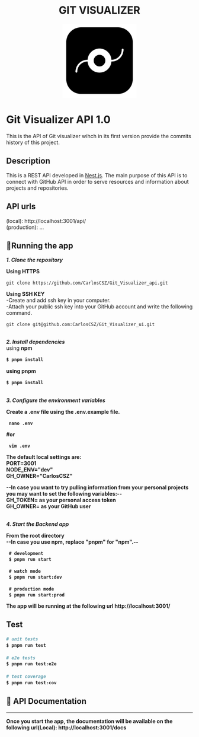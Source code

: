   <h1 align="center">GIT VISUALIZER</h1>
<p align="center">
  <img src="git.png" width="200" alt="Git Visualizer Logo Logo" />
</p>

# Git Visualizer API 1.0
This is the API of Git visualizer wihch in its first version provide the commits history of this project. 

## Description
This is a REST API developed in [Nest.js](https://github.com/nestjs/nest). The main purpose of this API is to connect with GitHub API in order to serve resources and information about projects and repositories.

## API urls
(local): http://localhost:3001/api/ <br />
(production): ... <br />


## 📝Running the app

***1. Clone the repository***

   **Using HTTPS**
   ```
   git clone https://github.com/CarlosCSZ/Git_Visualizer_api.git
   ```
   **Using SSH KEY**<br />
   -Create and add ssh key in your computer.<br />
   -Attach your public ssh key into your GitHub account and write the following command.<br />
   ```
   git clone git@github.com:CarlosCSZ/Git_Visualizer_ui.git
   ```

<br />***2. Install dependencies***<br />
  using <b>npm<b>
  ```bash
  $ pnpm install
  ```
  using <b>pnpm<b>
  ```bash
  $ pnpm install
  ```

<br />***3. Configure the environment variables***

   **Create a .env file using the .env.example file.**
   ```
    nano .env
   ```
   #or
   ```
    vim .env
   ```
   The default local settings are:<br />
    PORT=3001<br />
    NODE_ENV="dev"<br />
    GH_OWNER="CarlosCSZ"<br />
    
  --In case you want to try pulling information from your personal projects you may want to set the following variables:--<br />
    GH_TOKEN= as your personal access token<br />
    GH_OWNER= as your GitHub user<br />
    

<br />***4. Start the Backend app***

   **From the root directory**
   <br />--In case you use npm, replace "pnpm" for "npm".--
   ```
    # development
    $ pnpm run start

    # watch mode
    $ pnpm run start:dev

    # production mode
    $ pnpm run start:prod
  ```

   The app will be running at the following url http://localhost:3001/

## Test

```bash
# unit tests
$ pnpm run test

# e2e tests
$ pnpm run test:e2e

# test coverage
$ pnpm run test:cov
```

## 📂 API Documentation

*****
Once you start the app, the documentation will be available on the following url(Local): http://localhost:3001/docs
